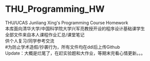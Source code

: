 # THU_Programming_HW
THU/UCAS Junliang Xing's Programming Course Homework  
本库面向清华大学/中国科学院大学兴军亮教授开设的程序设计基础课学生  
全部文件来自本人课程作业汇总/课堂笔记  
供个人复习/同学参考交流  
#为防止学术造假/抄袭行为，所有文件均在ddl后上传Github  
Update：大概是烂尾了，在赶实验题和大作业，等期末完看心情更新。。。
